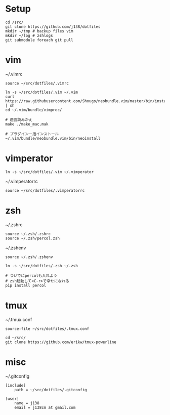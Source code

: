 # Setup

```
cd /src/
git clone https://github.com/j138/dotfiles
mkdir ~/tmp # backup files vim
mkdir ~/log # zshlogs
git submodule foreach git pull
```

# vim

~/.vimrc
```
source ~/src/dotfiles/.vimrc
```

```
ln -s ~/src/dotfiles/.vim ~/.vim
curl https://raw.githubusercontent.com/Shougo/neobundle.vim/master/bin/install.sh | sh
cd ~/.vim/bundle/vimproc/

# 適宜読みかえ
make ./make_mac.mak

# プラグイン一括インストール
~/.vim/bundle/neobundle.vim/bin/neoinstall
```

# vimperator

```
ln -s ~/src/dotfiles/.vim ~/.vimperator
```

~/.vimperatorrc
```
source ~/src/dotfiles/.vimperatorrc
```
# zsh

~/.zshrc
```
source ~/.zsh/.zshrc
source ~/.zsh/percol.zsh
```

~/.zshenv
```
source ~/.zsh/.zshenv
```

```
ln -s ~/src/dotfiles/.zsh ~/.zsh

# ついでにpercolも入れよう
# zsh起動して<C-r>で幸せになれる
pip install percol
```

# tmux

~/.tmux.conf
```
source-file ~/src/dotfiles/.tmux.conf
```

```
cd ~/src/
git clone https://github.com/erikw/tmux-powerline
```

# misc

~/.gitconfig
```
[include]
    path = ~/src/dotfiles/.gitconfig

[user]
    name = j138
    email = j138cm at gmail.com
```

